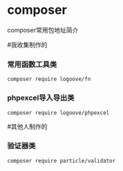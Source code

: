 # composer
composer常用包地址简介

#我收集制作的

### 常用函数工具类
`composer require logoove/fn`
### phpexcel导入导出类
`composer require logoove/phpexcel`

#其他人制作的

### 验证器类
`composer require particle/validator`
